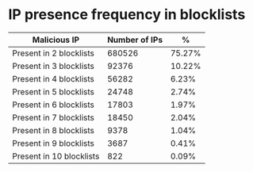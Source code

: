 # IP presence frequency in blocklists
| Malicious IP | Number of IPs | % |
|----|----|----|
| Present in 2 blocklists | 680526 | 75.27% |
| Present in 3 blocklists | 92376 | 10.22% |
| Present in 4 blocklists | 56282 | 6.23% |
| Present in 5 blocklists | 24748 | 2.74% |
| Present in 6 blocklists | 17803 | 1.97% |
| Present in 7 blocklists | 18450 | 2.04% |
| Present in 8 blocklists | 9378 | 1.04% |
| Present in 9 blocklists | 3687 | 0.41% |
| Present in 10 blocklists | 822 | 0.09% |
